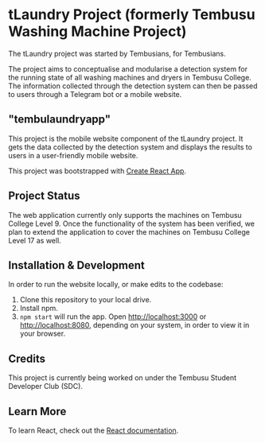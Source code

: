 # tLaundry Project (formerly Tembusu Washing Machine Project)

The tLaundry project was started by Tembusians, for Tembusians.

The project aims to conceptualise and modularise a detection system for the running state of all washing machines and dryers in Tembusu College. The information collected through the detection system can then be passed to users through a Telegram bot or a mobile website.

## "tembulaundryapp"

This project is the mobile website component of the tLaundry project. It gets the data collected by the detection system and displays the results to users in a user-friendly mobile website.

This project was bootstrapped with [Create React App](https://github.com/facebookincubator/create-react-app).

## Project Status

The web application currently only supports the machines on Tembusu College Level 9. Once the functionality of the system has been verified, we plan to extend the application to cover the machines on Tembusu College Level 17 as well.

## Installation & Development

In order to run the website locally, or make edits to the codebase:

1. Clone this repository to your local drive.
2. Install npm.
3. `npm start` will run the app. Open [http://localhost:3000](http://localhost:3000) or [http://localhost:8080](http://localhost:8080), depending on your system, in order to view it in your browser.

## Credits

This project is currently being worked on under the Tembusu Student Developer Club (SDC).

## Learn More

To learn React, check out the [React documentation](https://reactjs.org/).
